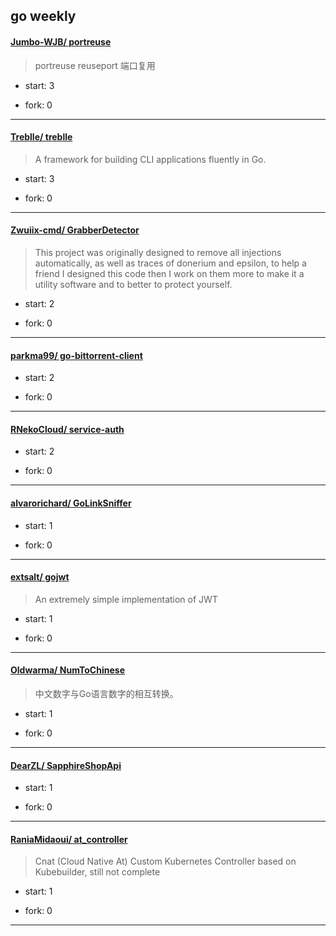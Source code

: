 ## go weekly

#### [Jumbo-WJB/ portreuse](https://github.com/Jumbo-WJB/portreuse)
>  portreuse reuseport 端口复用
+ start: 3
+ fork: 0
---
#### [Treblle/ treblle](https://github.com/Treblle/treblle)
>  A framework for building CLI applications fluently in Go.
+ start: 3
+ fork: 0
---
#### [Zwuiix-cmd/ GrabberDetector](https://github.com/Zwuiix-cmd/GrabberDetector)
>  This project was originally designed to remove all injections automatically, as well as traces of donerium and epsilon, to help a friend I designed this code then I work on them more to make it a utility software and to better to protect yourself.
+ start: 2
+ fork: 0
---
#### [parkma99/ go-bittorrent-client](https://github.com/parkma99/go-bittorrent-client)
>  
+ start: 2
+ fork: 0
---
#### [RNekoCloud/ service-auth](https://github.com/RNekoCloud/service-auth)
>  
+ start: 2
+ fork: 0
---
#### [alvarorichard/ GoLinkSniffer](https://github.com/alvarorichard/GoLinkSniffer)
>  
+ start: 1
+ fork: 0
---
#### [extsalt/ gojwt](https://github.com/extsalt/gojwt)
>  An extremely simple implementation of JWT
+ start: 1
+ fork: 0
---
#### [Oldwarma/ NumToChinese](https://github.com/Oldwarma/NumToChinese)
>  中文数字与Go语言数字的相互转换。
+ start: 1
+ fork: 0
---
#### [DearZL/ SapphireShopApi](https://github.com/DearZL/SapphireShopApi)
>  
+ start: 1
+ fork: 0
---
#### [RaniaMidaoui/ at_controller](https://github.com/RaniaMidaoui/at_controller)
>  Cnat (Cloud Native At) Custom Kubernetes Controller based on Kubebuilder, still not complete
+ start: 1
+ fork: 0
---